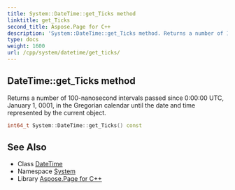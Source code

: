 ```yaml
---
title: System::DateTime::get_Ticks method
linktitle: get_Ticks
second_title: Aspose.Page for C++
description: 'System::DateTime::get_Ticks method. Returns a number of 100-nanosecond intervals passed since 0:00:00 UTC, January 1, 0001, in the Gregorian calendar until the date and time represented by the current object in C++.'
type: docs
weight: 1600
url: /cpp/system/datetime/get_ticks/
---
```

## DateTime::get_Ticks method


Returns a number of 100-nanosecond intervals passed since 0:00:00 UTC, January 1, 0001, in the Gregorian calendar until the date and time represented by the current object.

```cpp
int64_t System::DateTime::get_Ticks() const
```

## See Also

* Class [DateTime](../)
* Namespace [System](../../)
* Library [Aspose.Page for C++](../../../)
